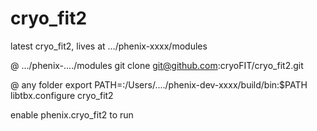 # cryo_fit2
latest cryo_fit2, lives at .../phenix-xxxx/modules

@ .../phenix-..../modules
git clone git@github.com:cryoFIT/cryo_fit2.git

@ any folder
export PATH=:/Users/..../phenix-dev-xxxx/build/bin:$PATH
libtbx.configure cryo_fit2

enable phenix.cryo_fit2 to run